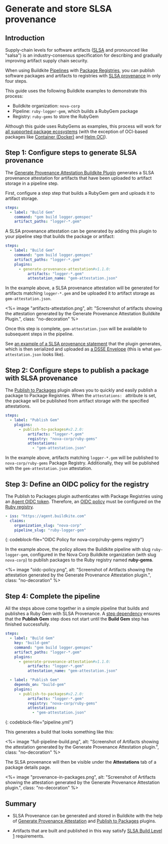 # Generate and store SLSA provenance

## Introduction

Supply-chain levels for software artifacts ([SLSA](https://slsa.dev/spec/) and pronounced like "salsa") is an industry-consensus specification for describing and gradually improving artifact supply chain security.

When using Buildkite [Pipelines](/docs/pipelines) with [Package Registries](/docs/package-registries), you can publish software packages and artifacts to registries with [SLSA provenance](https://slsa.dev/provenance) in only four steps.

This guide uses the following Buildkite examples to demonstrate this process:

- Buildkite organization: `nova-corp`
- Pipeline: `ruby-logger-gem`, which builds a RubyGem package
- Registry: `ruby-gems` to store the RubyGem

Although this guide uses RubyGems as examples, this process will work for [all supported package ecosystems](/docs/packages/ecosystems) (with the exception of OCI-based packages like [Container (Docker)](/docs/packages/container) and [Helm OCI](/docs/packages/helm-oci)).

## Step 1: Configure steps to generate SLSA provenance

The [Generate Provenance Attestation Buildkite Plugin](https://github.com/buildkite-plugins/generate-provenance-attestation-buildkite-plugin) generates a SLSA provenance attestation for artifacts that have been uploaded to artifact storage in a pipeline step.

First, configure a step step that builds a RubyGem gem and uploads it to artifact storage.

```yaml
steps:
  - label: "Build Gem"
    command: "gem build logger.gemspec"
    artifact_paths: "logger-*.gem"
```

A SLSA provenance attestation can be generated by adding this plugin to your pipeline step that builds the package or artifact:

```yaml
steps:
  - label: "Build Gem"
    command: "gem build logger.gemspec"
    artifact_paths: "logger-*.gem"
    plugins:
      - generate-provenance-attestation#v1.1.0:
          artifacts: "logger-*.gem"
          attestation_name: "gem-attestation.json"
```

In the example above, a SLSA provenance attestation will be generated for artifacts matching `logger-*.gem` and be uploaded it to artifact storage as `gem-attestation.json`.

<%= image "artifacts-attestation.png", alt: "Screenshot of artifacts showing the attestation generated by the Generate Provenance Attestation Buildkite Plugin.", class: "no-decoration" %>

Once this step is complete, `gem-attestation.json` will be available to subsequent steps in the pipeline.

See [an example of a SLSA provenance statement](https://github.com/buildkite-plugins/generate-provenance-attestation-buildkite-plugin/blob/d9f2ff4d6b745f17cc55b6b91778a0e1a7d45824/examples/statement.json) that the plugin generates, which is then serialized and uploaded as [a DSSE Envelope](https://github.com/buildkite-plugins/generate-provenance-attestation-buildkite-plugin/blob/d9f2ff4d6b745f17cc55b6b91778a0e1a7d45824/examples/envelope.json) (this is what `gem-attestation.json` looks like).

## Step 2: Configure steps to publish a package with SLSA provenance

The [Publish to Packages](https://github.com/buildkite-plugins/publish-to-packages-buildkite-plugin/) plugin allows you to quickly and easily publish a package to Package Registries. When the `attestations: ` attribute is set, the package will be published from artifact storage with the specified attestations.

```yaml
steps:
  - label: "Publish Gem"
    plugins:
      - publish-to-packages#v2.2.0:
          artifacts: "logger-*.gem"
          registry: "nova-corp/ruby-gems"
          attestations:
            - "gem-attestation.json"
```

In the example above, artifacts matching `logger-*.gem` will be published to `nova-corp/ruby-gems` Package Registry. Additionally, they will be published with the `gem-attestation.json` attestation.

## Step 3: Define an OIDC policy for the registry

The Publish to Packages plugin authenticates with Package Registries using an [Agent OIDC token](/docs/agent/v3/cli-oidc). Therefore, an [OIDC policy](/docs/packages/security/oidc#define-an-oidc-policy-for-a-registry) must be configured on the [Ruby registry](/docs/package-registries/ruby).

```yaml
- iss: "https://agent.buildkite.com"
  claims:
    organization_slug: "nova-corp"
    pipeline_slug: "ruby-logger-gem"
```

{: codeblock-file="OIDC Policy for nova-corp/ruby-gems registry"}

In the example above, the policy allows the Buildkite pipeline with slug `ruby-logger-gem`, configured in the Nova Corp Buildkite organization (with slug `nova-corp`) to publish packages to the Ruby registry named **ruby-gems**.

<%= image "oidc-policy.png", alt: "Screenshot of Artifacts showing the attestation generated by the Generate Provenance Attestation plugin.", class: "no-decoration" %>

## Step 4: Complete the pipeline

All the steps above come together in a simple pipeline that builds and publishes a Ruby Gem with SLSA Provenance. A [step dependency](/docs/pipelines/dependencies#defining-explicit-dependencies) ensures that the **Publish Gem** step does not start until the **Build Gem** step has finished successfully.

```yaml
steps:
  - label: "Build Gem"
    key: "build-gem"
    command: "gem build logger.gemspec"
    artifact_paths: "logger-*.gem"
    plugins:
      - generate-provenance-attestation#v1.1.0:
          artifacts: "logger-*.gem"
          attestation_name: "gem-attestation.json"

  - label: "Publish Gem"
    depends_on: "build-gem"
    plugins:
      - publish-to-packages#v2.2.0:
          artifacts: "logger-*.gem"
          registry: "nova-corp/ruby-gems"
          attestations:
            - "gem-attestation.json"
```

{: codeblock-file="pipeline.yml"}

This generates a build that looks something like this:

<%= image "full-pipeline-build.png", alt: "Screenshot of Artifacts showing the attestation generated by the Generate Provenance Attestation plugin.", class: "no-decoration" %>

The SLSA provenance will then be visible under the **Attestations** tab of a package details page.

<%= image "provenance-in-packages.png", alt: "Screenshot of Artifacts showing the attestation generated by the Generate Provenance Attestation plugin.", class: "no-decoration" %>

## Summary

- SLSA Provenance can be generated and stored in Buildkite with the help of [Generate Provenance Attestation](https://github.com/buildkite-plugins/generate-provenance-attestation-buildkite-plugin) and [Publish to Packages](https://github.com/buildkite-plugins/publish-to-packages-buildkite-plugin/) plugins.

- Artifacts that are built and published in this way satisfy [SLSA Build Level 1](https://slsa.dev/spec/v1.0/levels#build-l1) requirements.
